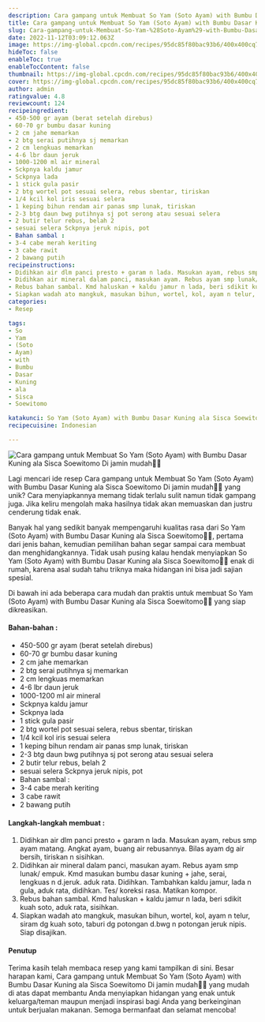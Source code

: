 ```yaml
---
description: Cara gampang untuk Membuat So Yam (Soto Ayam) with Bumbu Dasar Kuning ala Sisca Soewitomo Di jamin mudah"
title: Cara gampang untuk Membuat So Yam (Soto Ayam) with Bumbu Dasar Kuning ala Sisca Soewitomo Di jamin mudah
slug: Cara-gampang-untuk-Membuat-So-Yam-%28Soto-Ayam%29-with-Bumbu-Dasar-Kuning-ala-Sisca-Soewitomo-Di-jamin-mudah
date: 2022-11-12T03:09:12.063Z
image: https://img-global.cpcdn.com/recipes/95dc85f80bac93b6/400x400cq70/photo.jpg
hideToc: false
enableToc: true
enableTocContent: false
thumbnail: https://img-global.cpcdn.com/recipes/95dc85f80bac93b6/400x400cq70/photo.jpg
cover: https://img-global.cpcdn.com/recipes/95dc85f80bac93b6/400x400cq70/photo.jpg
author: admin
ratingvalue: 4.8
reviewcount: 124
recipeingredient:
- 450-500 gr ayam (berat setelah direbus)
- 60-70 gr bumbu dasar kuning
- 2 cm jahe memarkan
- 2 btg serai putihnya sj memarkan
- 2 cm lengkuas memarkan
- 4-6 lbr daun jeruk
- 1000-1200 ml air mineral
- Sckpnya kaldu jamur
- Sckpnya lada
- 1 stick gula pasir
- 2 btg wortel pot sesuai selera, rebus sbentar, tiriskan
- 1/4 kcil kol iris sesuai selera
- 1 keping bihun rendam air panas smp lunak, tiriskan
- 2-3 btg daun bwg putihnya sj pot serong atau sesuai selera
- 2 butir telur rebus, belah 2
- sesuai selera Sckpnya jeruk nipis, pot
- Bahan sambal :
- 3-4 cabe merah keriting
- 3 cabe rawit
- 2 bawang putih
recipeinstructions:
- Didihkan air dlm panci presto + garam n lada. Masukan ayam, rebus smp ayam matang. Angkat ayam, buang air rebusannya. Bilas ayam dg air bersih, tiriskan n sisihkan.
- Didihkan air mineral dalam panci, masukan ayam. Rebus ayam smp lunak/ empuk. Kmd masukan bumbu dasar kuning + jahe, serai, lengkuas n d.jeruk. aduk rata. Didihkan. Tambahkan kaldu jamur, lada n gula, aduk rata, didihkan. Tes/ koreksi rasa. Matikan kompor.
- Rebus bahan sambal. Kmd haluskan + kaldu jamur n lada, beri sdikit kuah soto, aduk rata, sisihkan.
- Siapkan wadah ato mangkuk, masukan bihun, wortel, kol, ayam n telur, siram dg kuah soto, taburi dg potongan d.bwg n potongan jeruk nipis. Siap disajikan.
categories:
- Resep

tags:
- So
- Yam
- (Soto
- Ayam)
- with
- Bumbu
- Dasar
- Kuning
- ala
- Sisca
- Soewitomo

katakunci: So Yam (Soto Ayam) with Bumbu Dasar Kuning ala Sisca Soewitomo
recipecuisine: Indonesian

---
```


![Cara gampang untuk Membuat So Yam (Soto Ayam) with Bumbu Dasar Kuning ala Sisca Soewitomo Di jamin mudah👩‍🍳](https://img-global.cpcdn.com/recipes/95dc85f80bac93b6/400x400cq70/photo.jpg)

Lagi mencari ide resep Cara gampang untuk Membuat So Yam (Soto Ayam) with Bumbu Dasar Kuning ala Sisca Soewitomo Di jamin mudah👩‍🍳 yang unik? Cara menyiapkannya memang tidak terlalu sulit namun tidak gampang juga. Jika keliru mengolah maka hasilnya tidak akan memuaskan dan justru cenderung tidak enak.

Banyak hal yang sedikit banyak mempengaruhi kualitas rasa dari So Yam (Soto Ayam) with Bumbu Dasar Kuning ala Sisca Soewitomo👩‍🍳, pertama dari jenis bahan, kemudian pemilihan bahan segar sampai cara membuat dan menghidangkannya. Tidak usah pusing kalau hendak menyiapkan So Yam (Soto Ayam) with Bumbu Dasar Kuning ala Sisca Soewitomo👩‍🍳 enak di rumah, karena asal sudah tahu triknya maka hidangan ini bisa jadi sajian spesial.

Di bawah ini ada beberapa cara mudah dan praktis untuk membuat So Yam (Soto Ayam) with Bumbu Dasar Kuning ala Sisca Soewitomo👩‍🍳 yang siap dikreasikan.

<!--inarticleads1-->

#### Bahan-bahan :

- 450-500 gr ayam (berat setelah direbus)
- 60-70 gr bumbu dasar kuning
- 2 cm jahe memarkan
- 2 btg serai putihnya sj memarkan
- 2 cm lengkuas memarkan
- 4-6 lbr daun jeruk
- 1000-1200 ml air mineral
- Sckpnya kaldu jamur
- Sckpnya lada
- 1 stick gula pasir
- 2 btg wortel pot sesuai selera, rebus sbentar, tiriskan
- 1/4 kcil kol iris sesuai selera
- 1 keping bihun rendam air panas smp lunak, tiriskan
- 2-3 btg daun bwg putihnya sj pot serong atau sesuai selera
- 2 butir telur rebus, belah 2
- sesuai selera Sckpnya jeruk nipis, pot
- Bahan sambal :
- 3-4 cabe merah keriting
- 3 cabe rawit
- 2 bawang putih

<!--inarticleads2-->

#### Langkah-langkah membuat :

1. Didihkan air dlm panci presto + garam n lada. Masukan ayam, rebus smp ayam matang. Angkat ayam, buang air rebusannya. Bilas ayam dg air bersih, tiriskan n sisihkan.
1. Didihkan air mineral dalam panci, masukan ayam. Rebus ayam smp lunak/ empuk. Kmd masukan bumbu dasar kuning + jahe, serai, lengkuas n d.jeruk. aduk rata. Didihkan. Tambahkan kaldu jamur, lada n gula, aduk rata, didihkan. Tes/ koreksi rasa. Matikan kompor.
1. Rebus bahan sambal. Kmd haluskan + kaldu jamur n lada, beri sdikit kuah soto, aduk rata, sisihkan.
1. Siapkan wadah ato mangkuk, masukan bihun, wortel, kol, ayam n telur, siram dg kuah soto, taburi dg potongan d.bwg n potongan jeruk nipis. Siap disajikan.

#### Penutup

Terima kasih telah membaca resep yang kami tampilkan di sini. Besar harapan kami, Cara gampang untuk Membuat So Yam (Soto Ayam) with Bumbu Dasar Kuning ala Sisca Soewitomo Di jamin mudah👩‍🍳 yang mudah di atas dapat membantu Anda menyiapkan hidangan yang enak untuk keluarga/teman maupun menjadi inspirasi bagi Anda yang berkeinginan untuk berjualan makanan. Semoga bermanfaat dan selamat mencoba!